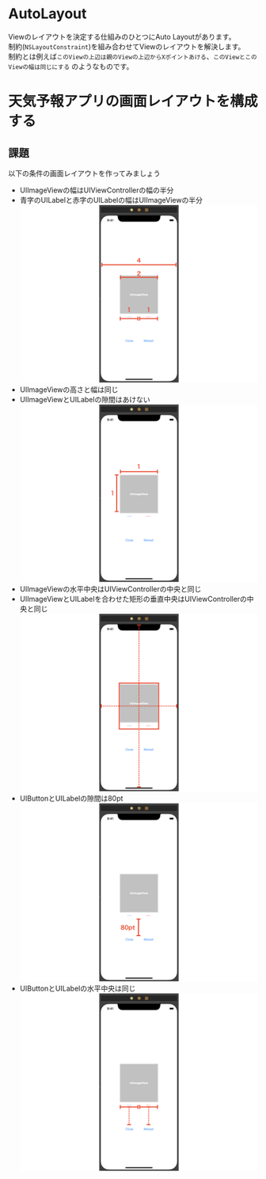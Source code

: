 # AutoLayout

Viewのレイアウトを決定する仕組みのひとつにAuto Layoutがあります。  
制約(`NSLayoutConstraint`)を組み合わせてViewのレイアウトを解決します。  
制約とは例えば`このViewの上辺は親のViewの上辺からXポイントあける`、`このViewとこのViewの幅は同じにする`
のようなものです。

# 天気予報アプリの画面レイアウトを構成する
## 課題
以下の条件の画面レイアウトを作ってみましょう
- UIImageViewの幅はUIViewControllerの幅の半分
- 青字のUILabelと赤字のUILabelの幅はUIImageViewの半分
![img1](Images/AutoLayout-1.jpeg)
- UIImageViewの高さと幅は同じ
- UIImageViewとUILabelの隙間はあけない
![img2](Images/AutoLayout-2.jpeg)
- UIImageViewの水平中央はUIViewControllerの中央と同じ
- UIImageViewとUILabelを合わせた矩形の垂直中央はUIViewControllerの中央と同じ
![img3](Images/AutoLayout-3.jpeg)
- UIButtonとUILabelの隙間は80pt
![img4](Images/AutoLayout-4.jpeg)
- UIButtonとUILabelの水平中央は同じ
![img5](Images/AutoLayout-5.jpeg)
